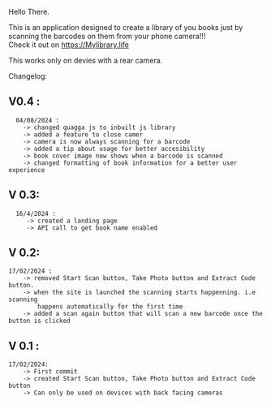 Hello There.

This is an application designed to create a library of you books just by scanning the barcodes on them from your phone camera!!!\
Check it out on https://Mylibrary.life

This works only on devies with a rear camera.

Changelog:

   ## V0.4 :
      04/08/2024 :
        -> changed quagga js to inbuilt js library
        -> added a feature to close camer
        -> camera is now always scanning for a barcode
        -> added a tip about usage for better accesibility
        -> book cover image now shows when a barcode is scanned
        -> changed formatting of book information for a better user experience

   ## V 0.3:
      16/4/2024 :
         -> created a landing page
         -> API call to get book name enabled
         
   ## V 0.2:
    17/02/2024 :
        -> removed Start Scan button, Take Photo button and Extract Code button.
        -> when the site is launched the scanning starts happenning. i.e scanning 
            happens automatically for the first time
        -> added a scan again button that will scan a new barcode once the button is clicked

   ## V 0.1 :
    17/02/2024:
        -> First commit
        -> created Start Scan button, Take Photo button and Extract Code button
        -> Can only be used on devices with back facing cameras


